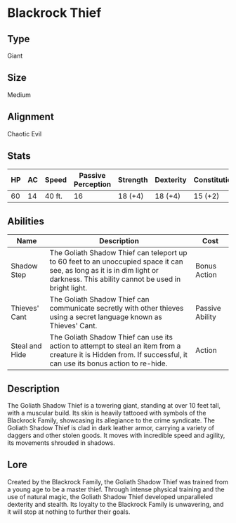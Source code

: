 # Blackrock Thief
## Type
Giant
## Size
Medium
## Alignment
Chaotic Evil
## Stats
| HP | AC | Speed | Passive Perception | Strength | Dexterity | Constitution | Intelligence | Wisdom | Charisma |
| ---- | ---- | ----- | ------------------ | -------- | --------- | ------------ | ------------ | ------- | -------- |
| 60 | 14 | 40 ft. | 16 | 18 (+4) | 18 (+4) | 15 (+2) | 14 (+2) | 14 (+2) | 12 (+1) |
## Abilities
| Name | Description | Cost |
| ---- | ----------- | ---- |
| Shadow Step | The Goliath Shadow Thief can teleport up to 60 feet to an unoccupied space it can see, as long as it is in dim light or darkness. This ability cannot be used in bright light. | Bonus Action |
| Thieves' Cant | The Goliath Shadow Thief can communicate secretly with other thieves using a secret language known as Thieves' Cant. | Passive Ability |
| Steal and Hide | The Goliath Shadow Thief can use its action to attempt to steal an item from a creature it is Hidden from. If successful, it can use its bonus action to re-hide. | Action |
## Description
The Goliath Shadow Thief is a towering giant, standing at over 10 feet tall, with a muscular build. Its skin is heavily tattooed with symbols of the Blackrock Family, showcasing its allegiance to the crime syndicate. The Goliath Shadow Thief is clad in dark leather armor, carrying a variety of daggers and other stolen goods. It moves with incredible speed and agility, its movements shrouded in shadows.
## Lore
Created by the Blackrock Family, the Goliath Shadow Thief was trained from a young age to be a master thief. Through intense physical training and the use of natural magic, the Goliath Shadow Thief developed unparalleled dexterity and stealth. Its loyalty to the Blackrock Family is unwavering, and it will stop at nothing to further their goals.
